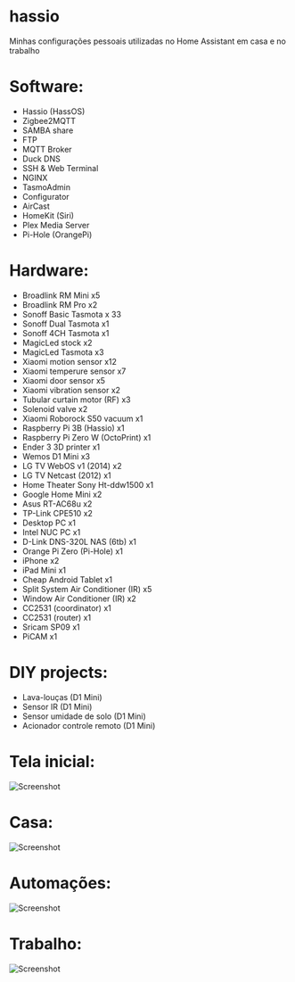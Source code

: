 # hassio

Minhas configurações pessoais utilizadas no Home Assistant em casa e no trabalho

# Software:

- Hassio (HassOS)
- Zigbee2MQTT
- SAMBA share
- FTP
- MQTT Broker
- Duck DNS
- SSH & Web Terminal
- NGINX
- TasmoAdmin
- Configurator
- AirCast
- HomeKit (Siri)
- Plex Media Server
- Pi-Hole (OrangePi)

# Hardware:

- Broadlink RM Mini x5
- Broadlink RM Pro x2
- Sonoff Basic Tasmota x 33
- Sonoff Dual Tasmota x1
- Sonoff 4CH Tasmota x1
- MagicLed stock x2
- MagicLed Tasmota x3
- Xiaomi motion sensor x12
- Xiaomi temperure sensor x7
- Xiaomi door sensor x5
- Xiaomi vibration sensor x2
- Tubular curtain motor (RF) x3
- Solenoid valve x2
- Xiaomi Roborock S50 vacuum x1
- Raspberry Pi 3B (Hassio) x1
- Raspberry Pi Zero W (OctoPrint) x1
- Ender 3 3D printer x1
- Wemos D1 Mini x3
- LG TV WebOS v1 (2014) x2
- LG TV Netcast (2012) x1
- Home Theater Sony Ht-ddw1500 x1
- Google Home Mini x2
- Asus RT-AC68u x2
- TP-Link CPE510 x2
- Desktop PC x1
- Intel NUC PC x1
- D-Link DNS-320L NAS (6tb) x1
- Orange Pi Zero (Pi-Hole) x1
- iPhone x2
- iPad Mini x1
- Cheap Android Tablet x1
- Split System Air Conditioner (IR) x5
- Window Air Conditioner (IR) x2
- CC2531 (coordinator) x1
- CC2531 (router) x1
- Sricam SP09 x1
- PiCAM x1

# DIY projects:

- Lava-louças (D1 Mini)
- Sensor IR (D1 Mini)
- Sensor umidade de solo (D1 Mini)
- Acionador controle remoto (D1 Mini)

# Tela inicial:

![Screenshot](https://github.com/tatunts/hassio/blob/master/Screens/default.PNG)

# Casa:

![Screenshot](https://github.com/tatunts/hassio/blob/master/Screens/home.PNG)

# Automações:

![Screenshot](https://github.com/tatunts/hassio/blob/master/Screens/automations.PNG)

# Trabalho:

![Screenshot](https://github.com/tatunts/hassio/blob/master/Screens/work.PNG)
